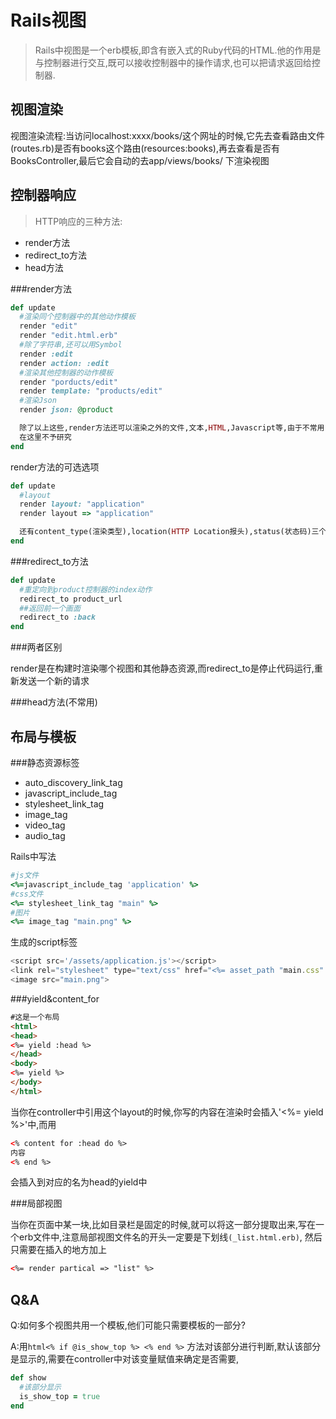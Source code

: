 Rails视图
=========
>Rails中视图是一个erb模板,即含有嵌入式的Ruby代码的HTML.他的作用是与控制器进行交互,既可以接收控制器中的操作请求,也可以把请求返回给控制器.

视图渲染
--------

视图渲染流程:当访问localhost:xxxx/books/这个网址的时候,它先去查看路由文件(routes.rb)是否有books这个路由(resources:books),再去查看是否有BooksController,最后它会自动的去app/views/books/
下渲染视图

控制器响应
----------

>HTTP响应的三种方法:
*   render方法
*   redirect_to方法
*   head方法

###render方法

```ruby
def update
  #渲染同个控制器中的其他动作模板
  render "edit"
  render "edit.html.erb"
  #除了字符串,还可以用Symbol
  render :edit
  render action: :edit
  #渲染其他控制器的动作模板
  render "porducts/edit"
  render template: "products/edit"
  #渲染Json
  render json: @product

  除了以上这些,render方法还可以渲染之外的文件,文本,HTML,Javascript等,由于不常用,
  在这里不予研究
end
```

render方法的可选选项
```ruby
def update
  #layout
  render layout: "application"
  render layout => "application"

  还有content_type(渲染类型),location(HTTP Location报头),status(状态码)三个选项,由于不常用,这里不予研究
end
```
###redirect_to方法
```ruby
def update
  #重定向到product控制器的index动作
  redirect_to product_url
  ##返回前一个画面
  redirect_to :back
end
```
###两者区别

render是在构建时渲染哪个视图和其他静态资源,而redirect_to是停止代码运行,重新发送一个新的请求

###head方法(不常用)


布局与模板
----------

###静态资源标签
*  auto_discovery_link_tag
*  javascript_include_tag
*  stylesheet_link_tag
*  image_tag
*  video_tag
*  audio_tag

Rails中写法
```ruby
#js文件
<%=javascript_include_tag 'application' %>
#css文件
<%= stylesheet_link_tag "main" %>
#图片
<%= image_tag "main.png" %>
```
生成的script标签
```javascript
<script src='/assets/application.js'></script>
<link rel="stylesheet" type="text/css" href="<%= asset_path "main.css"  %>">
<image src="main.png">
```

###yield&content_for

```html
#这是一个布局
<html>
<head>
<%= yield :head %>
</head>
<body>
<%= yield %>
</body>
</html>
```

当你在controller中引用这个layout的时候,你写的内容在渲染时会插入'<%= yield %>'中,而用
```html
<% content for :head do %>
内容
<% end %>
```
会插入到对应的名为head的yield中

###局部视图

当你在页面中某一块,比如目录栏是固定的时候,就可以将这一部分提取出来,写在一个erb文件中,注意局部视图文件名的开头一定要是下划线`(_list.html.erb)`,
然后只需要在插入的地方加上
```html
<%= render partical => "list" %>
```

Q&A
---
Q:如何多个视图共用一个模板,他们可能只需要模板的一部分?

A:用```html<% if @is_show_top %> <% end %>``` 方法对该部分进行判断,默认该部分是显示的,需要在controller中对该变量赋值来确定是否需要,
```ruby
def show
  #该部分显示
  is_show_top = true
end
```
